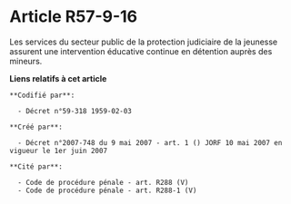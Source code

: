 # Article R57-9-16

Les services du secteur public de la protection judiciaire de la jeunesse assurent une intervention éducative continue en
détention auprès des mineurs.

**Liens relatifs à cet article**

	**Codifié par**:

	  - Décret n°59-318 1959-02-03

	**Créé par**:

	  - Décret n°2007-748 du 9 mai 2007 - art. 1 () JORF 10 mai 2007 en vigueur le 1er juin 2007

	**Cité par**:

	  - Code de procédure pénale - art. R288 (V)
	  - Code de procédure pénale - art. R288-1 (V)
